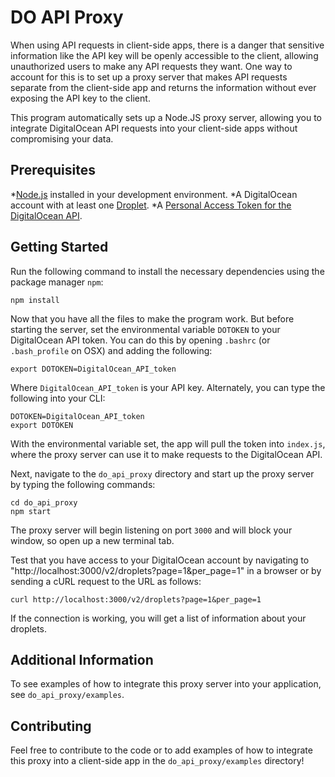 # DO API Proxy

When using API requests in client-side apps, there is a danger that sensitive information like the API key will be openly accessible to the client, allowing unauthorized users to make any API requests they want. One way to account for this is to set up a proxy server that makes API requests separate from the client-side app and returns the information without ever exposing the API key to the client.

This program automatically sets up a Node.JS proxy server, allowing you to integrate DigitalOcean API requests into your client-side apps without compromising your data. 

## Prerequisites

*[Node.js](https://nodejs.org/en/) installed in your development environment.
*A DigitalOcean account with at least one [Droplet](https://www.digitalocean.com/docs/droplets/how-to/create/).
*A [Personal Access Token for the DigitalOcean API](https://www.digitalocean.com/community/tutorials/how-to-use-the-digitalocean-api-v2#how-to-generate-a-personal-access-token).

## Getting Started

Run the following command to install the necessary dependencies using the package manager `npm`:

```
npm install
``` 

Now that you have all the files to make the program work. But before starting the server, set the environmental variable `DOTOKEN` to your DigitalOcean API token. You can do this by opening `.bashrc` (or `.bash_profile` on OSX) and adding the following:

```
export DOTOKEN=DigitalOcean_API_token
```

Where `DigitalOcean_API_token` is your API key. Alternately, you can type the following into your CLI:

```
DOTOKEN=DigitalOcean_API_token
export DOTOKEN
```

With the environmental variable set, the app will pull the token into `index.js`, where the proxy server can use it to make requests to the DigitalOcean API.

Next, navigate to the `do_api_proxy` directory and start up the proxy server by typing the following commands:

```
cd do_api_proxy
npm start
```

The proxy server will begin listening on port `3000` and will block your window, so open up a new terminal tab.

Test that you have access to your DigitalOcean account by navigating to "http://localhost:3000/v2/droplets?page=1&per_page=1" in a browser or by sending a cURL request to the URL as follows:

```
curl http://localhost:3000/v2/droplets?page=1&per_page=1
```

If the connection is working, you will get a list of information about your droplets.

## Additional Information

To see examples of how to integrate this proxy server into your application, see `do_api_proxy/examples`.

## Contributing

Feel free to contribute to the code or to add examples of how to integrate this proxy into a client-side app in the `do_api_proxy/examples` directory!
